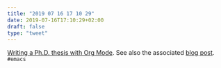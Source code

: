 ```yaml
---
title: "2019 07 16 17 10 29"
date: 2019-07-16T17:10:29+02:00
draft: false
type: "tweet"
---
```

[Writing a Ph.D. thesis with Org Mode](https://github.com/dangom/org-thesis). See also the associated [blog post](https://write.as/dani/writing-a-phd-thesis-with-org-mode). `#emacs`
